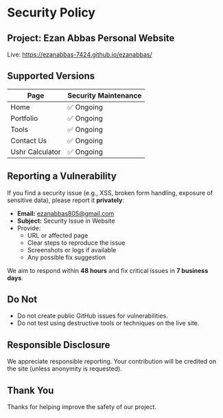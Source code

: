 # Security Policy

## Project: Ezan Abbas Personal Website
Live: https://ezanabbas-7424.github.io/ezanabbas/

## Supported Versions

| Page               | Security Maintenance |
| ------------------ | -------------------- |
| Home               | ✅ Ongoing           |
| Portfolio          | ✅ Ongoing           |
| Tools              | ✅ Ongoing           |
| Contact Us         | ✅ Ongoing           |
| Ushr Calculator    | ✅ Ongoing           |

## Reporting a Vulnerability

If you find a security issue (e.g., XSS, broken form handling, exposure of sensitive data), please report it **privately**:

- **Email:** ezanabbas805@gmail.com  
- **Subject:** Security Issue in Website  
- Provide:
  - URL or affected page
  - Clear steps to reproduce the issue
  - Screenshots or logs if available
  - Any possible fix suggestion

We aim to respond within **48 hours** and fix critical issues in **7 business days**.

## Do Not

- Do not create public GitHub issues for vulnerabilities.
- Do not test using destructive tools or techniques on the live site.

## Responsible Disclosure

We appreciate responsible reporting. Your contribution will be credited on the site (unless anonymity is requested).

## Thank You

Thanks for helping improve the safety of our project.
